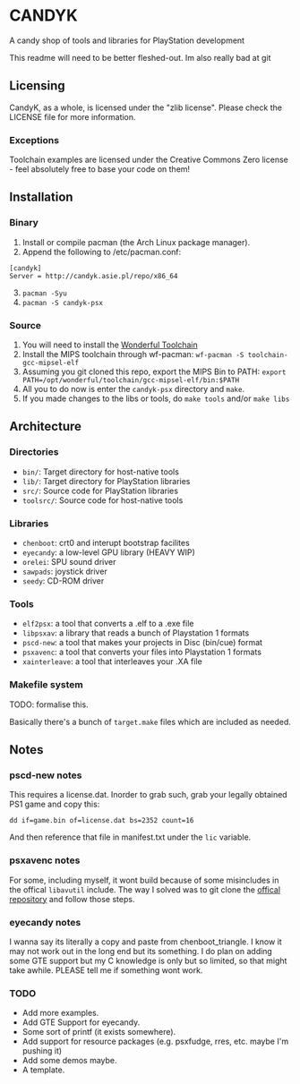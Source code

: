# CANDYK
A candy shop of tools and libraries for PlayStation development

This readme will need to be better fleshed-out. Im also really bad at git

## Licensing

CandyK, as a whole, is licensed under the "zlib license". Please check the LICENSE file for more information.

### Exceptions

Toolchain examples are licensed under the Creative Commons Zero license - feel absolutely free to base your code on them!

## Installation

### Binary

1. Install or compile pacman (the Arch Linux package manager).
2. Append the following to /etc/pacman.conf:

```
[candyk]
Server = http://candyk.asie.pl/repo/x86_64
```

3. `pacman -Syu`
4. `pacman -S candyk-psx`

### Source

1. You will need to install the [Wonderful Toolchain](https://wonderful.asie.pl/docs/getting-started/)
2. Install the MIPS toolchain through wf-pacman: `wf-pacman -S toolchain-gcc-mipsel-elf`
3. Assuming you git cloned this repo, export the MIPS Bin to PATH: `export PATH=/opt/wonderful/toolchain/gcc-mipsel-elf/bin:$PATH`
4. All you to do now is enter the `candyk-psx` directory and `make`.
5. If you made changes to the libs or tools, do `make tools` and/or `make libs`


## Architecture

### Directories

* `bin/`: Target directory for host-native tools
* `lib/`: Target directory for PlayStation libraries
* `src/`: Source code for PlayStation libraries
* `toolsrc/`: Source code for host-native tools

### Libraries

* `chenboot`: crt0 and interupt bootstrap facilites
* `eyecandy`: a low-level GPU library (HEAVY WIP)
* `orelei`: SPU sound driver
* `sawpads`: joystick driver
* `seedy`: CD-ROM driver

### Tools

* `elf2psx`: a tool that converts a .elf to a .exe file
* `libpsxav`: a library that reads a bunch of Playstation 1 formats
* `pscd-new`: a tool that makes your projects in Disc (bin/cue) format
* `psxavenc`: a tool that converts your files into Playstation 1 formats
* `xainterleave`: a tool that interleaves your .XA file

### Makefile system

TODO: formalise this.

Basically there's a bunch of `target.make` files which are included as needed.

## Notes

### pscd-new notes

This requires a license.dat. Inorder to grab such, grab your legally obtained PS1 game and copy this:
```
dd if=game.bin of=license.dat bs=2352 count=16
```
And then reference that file in manifest.txt under the `lic` variable.

### psxavenc notes

For some, including myself, it wont build because of some misincludes in the offical `libavutil` include.
The way I solved was to git clone the [offical repository](https://github.com/WonderfulToolchain/psxavenc) and follow those steps.

### eyecandy notes

I wanna say its literally a copy and paste from chenboot_triangle. I know it may not work out in the long end but its something.
I do plan on adding some GTE support but my C knowledge is only but so limited, so that might take awhile. PLEASE tell me if something wont work.

### TODO

* Add more examples.
* Add GTE Support for eyecandy.
* Some sort of printf (it exists somewhere).
* Add support for resource packages (e.g. psxfudge, rres, etc. maybe I'm pushing it)
* Add some demos maybe.
* A template.
